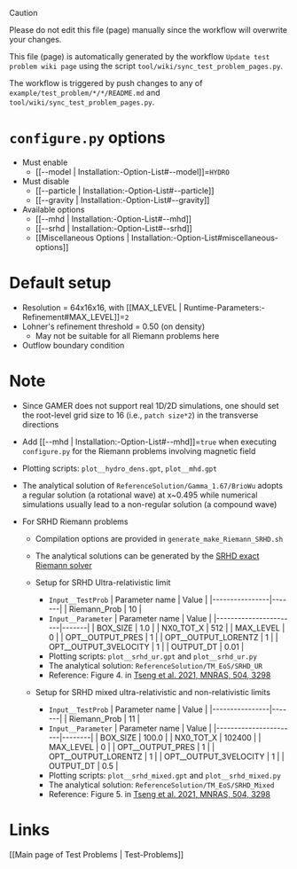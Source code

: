 > [!CAUTION]
> Please do not edit this file (page) manually since the workflow will overwrite your changes.
>
> This file (page) is automatically generated by the workflow `Update test problem wiki page` using the script `tool/wiki/sync_test_problem_pages.py`.
>
> The workflow is triggered by push changes to any of `example/test_problem/*/*/README.md` and `tool/wiki/sync_test_problem_pages.py`.


# `configure.py` options
- Must enable
  - [[--model | Installation:-Option-List#--model]]=`HYDRO`
- Must disable
  - [[--particle | Installation:-Option-List#--particle]]
  - [[--gravity | Installation:-Option-List#--gravity]]
- Available options
  - [[--mhd | Installation:-Option-List#--mhd]]
  - [[--srhd | Installation:-Option-List#--srhd]]
  - [[Miscellaneous Options | Installation:-Option-List#miscellaneous-options]]


# Default setup
- Resolution = 64x16x16, with [[MAX_LEVEL | Runtime-Parameters:-Refinement#MAX_LEVEL]]=`2`
- Lohner's refinement threshold = 0.50 (on density)
  - May not be suitable for all Riemann problems here
- Outflow boundary condition


# Note
- Since GAMER does not support real 1D/2D simulations, one should set the
  root-level grid size to 16 (i.e., `patch size*2`) in the transverse directions

- Add [[--mhd | Installation:-Option-List#--mhd]]=`true` when executing `configure.py` for the Riemann problems involving magnetic field

- Plotting scripts: `plot__hydro_dens.gpt`, `plot__mhd.gpt`

- The analytical solution of `ReferenceSolution/Gamma_1.67/BrioWu` adopts a
  regular solution (a rotational wave) at x~0.495 while numerical simulations
  usually lead to a non-regular solution (a compound wave)

- For SRHD Riemann problems
  - Compilation options are provided in `generate_make_Riemann_SRHD.sh`
  - The analytical solutions can be generated by the [SRHD exact Riemann solver](https://github.com/zengbs/exact-solution-to-relativistic-riemann-problem)

  - Setup for SRHD Ultra-relativistic limit
    - `Input__TestProb`
      | Parameter name | Value |
      |----------------|-------|
      | Riemann_Prob   | 10    |
    - `Input__Parameter`
      | Parameter name        | Value |
      |-----------------------|-------|
      | BOX_SIZE              | 1.0   |
      | NX0_TOT_X             | 512   |
      | MAX_LEVEL             | 0     |
      | OPT__OUTPUT_PRES      | 1     |
      | OPT__OUTPUT_LORENTZ   | 1     |
      | OPT__OUTPUT_3VELOCITY | 1     |
      | OUTPUT_DT             | 0.01  |
    - Plotting scripts: `plot__srhd_ur.gpt` and `plot__srhd_ur.py`
    - The analytical solution: `ReferenceSolution/TM_EoS/SRHD_UR`
    - Reference: Figure 4. in [Tseng et al. 2021, MNRAS, 504, 3298](https://doi.org/10.1093/mnras/stab1006)

  - Setup for SRHD mixed ultra-relativistic and non-relativistic limits
    - `Input__TestProb`
      | Parameter name | Value |
      |----------------|-------|
      | Riemann_Prob   | 11    |
    - `Input__Parameter`
      | Parameter name        | Value  |
      |-----------------------|--------|
      | BOX_SIZE              | 100.0  |
      | NX0_TOT_X             | 102400 |
      | MAX_LEVEL             | 0      |
      | OPT__OUTPUT_PRES      | 1      |
      | OPT__OUTPUT_LORENTZ   | 1      |
      | OPT__OUTPUT_3VELOCITY | 1      |
      | OUTPUT_DT             | 0.5    |
    - Plotting scripts: `plot__srhd_mixed.gpt` and `plot__srhd_mixed.py`
    - The analytical solution: `ReferenceSolution/TM_EoS/SRHD_Mixed`
    - Reference: Figure 5. in [Tseng et al. 2021, MNRAS, 504, 3298](https://doi.org/10.1093/mnras/stab1006)

# Links
[[Main page of Test Problems | Test-Problems]]

